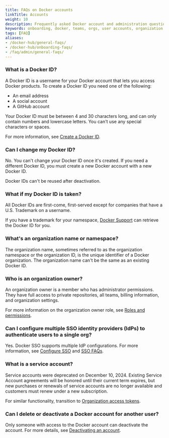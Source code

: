 ```yaml
---
title: FAQs on Docker accounts
linkTitle: Accounts
weight: 10
description: Frequently asked Docker account and administration questions
keywords: onboarding, docker, teams, orgs, user accounts, organization accounts
tags: [FAQ]
aliases:
- /docker-hub/general-faqs/
- /docker-hub/onboarding-faqs/
- /faq/admin/general-faqs/
---
```


### What is a Docker ID?

A Docker ID is a username for your Docker account that lets you access Docker
products. To create a Docker ID you need one of the following:

- An email address
- A social account
- A GitHub account

Your Docker ID must be between 4 and 30 characters long, and can only contain
numbers and lowercase letters. You can't use any special characters or spaces.

For more information, see [Create a Docker ID](/accounts/create-account/).

### Can I change my Docker ID?

No. You can't change your Docker ID once it's created. If you need a different
Docker ID, you must create a new Docker account with a new Docker ID.

Docker IDs can't be reused after deactivation.

### What if my Docker ID is taken?

All Docker IDs are first-come, first-served except for companies that have a
U.S. Trademark on a username.

If you have a trademark for your namespace,
[Docker Support](https://hub.docker.com/support/contact/) can retrieve the
Docker ID for you.

### What's an organization name or namespace?

The organization name, sometimes referred to as the organization namespace or
the organization ID, is the unique identifier of a Docker organization. The
organization name can't be the same as an existing Docker ID.

### Who is an organization owner?

An organization owner is a member who has administrator permissions. They
have full access to private repositories, all teams, billing information, and
organization settings.

For more information on the organization owner role, see [Roles and permissions](/manuals/security/for-admins/roles-and-permissions.md).

### Can I configure multiple SSO identity providers (IdPs) to authenticate users to a single org?

Yes. Docker SSO supports multiple IdP configurations. For more
information, see [Configure SSO](../../security/for-admins/single-sign-on/configure/_index.md) and [SSO FAQs](../../security/faqs/single-sign-on/faqs.md).

### What is a service account?

Service accounts were deprecated on December 10, 2024. Existing Service Account
agreements will be honored until their current term expires, but new purchases
or renewals of service accounts are no longer available and customers must renew
under a new subscription.

For similar functionality,
transition to [Organization access tokens](/manuals/security/for-admins/access-tokens.md).

### Can I delete or deactivate a Docker account for another user?

Only someone with access to the Docker account can deactivate the account. For more details, see [Deactivating an account](../../admin/organization/deactivate-account.md).
